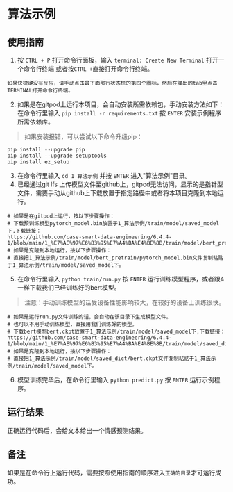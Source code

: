 # 算法示例

## 使用指南

1. 按 `CTRL + P` 打开命令行面板，输入 `terminal: Create New Terminal` 打开一个命令行终端 或者按` CTRL + `直接打开命令行终端。
```
如果快捷键没有反应，请手动点击最下面那行状态栏的第四个图标，然后在弹出的tab里点击TERMINAL打开命令行终端。
```
2. 如果是在gitpod上运行本项目，会自动安装所需依赖包，手动安装方法如下：
在命令行里输入 `pip install -r requirements.txt` 按 `ENTER` 安装示例程序所需依赖库。
> 如果安装报错，可以尝试以下命令升级pip：
```
pip install --upgrade pip
pip install --upgrade setuptools
pip install ez_setup
```
3. 在命令行里输入 `cd 1_算法示例` 并按 `ENTER` 进入"算法示例"目录。
4. 已经通过git lfs 上传模型文件至github上，gitpod无法访问，显示的是指针型文件，需要手动从github上下载放置于指定路径中或者将本项目克隆到本地运行。
```
# 如果是在gitpod上运行，按以下步骤操作：
# 下载预训练模型pytorch_model.bin放置于1_算法示例/train/model/saved_model下,下载链接：
https://github.com/case-smart-data-engineering/6.4.4-1/blob/main/1_%E7%AE%97%E6%B3%95%E7%A4%BA%E4%BE%8B/train/model/bert_pretrain/pytorch_model.bin
# 如果是克隆到本地运行，按以下步骤操作：
# 直接把1_算法示例/train/model/bert_pretrain/pytorch_model.bin文件复制粘贴于1_算法示例/train/model/saved_model下。
```
5. 在命令行里输入 `python train/run.py` 按 `ENTER` 运行训练模型程序，或者跟4一样下载我们已经训练好的bert模型。
> 注意：手动训练模型的话受设备性能影响较大，在较好的设备上训练很快。
```
# 如果是运行run.py文件训练的话，会自动在该目录下生成模型文件。
# 也可以不用手动训练模型，直接用我们训练好的模型。
# 下载bert模型bert.ckpt放置于1_算法示例/train/model/saved_model下,下载链接：
https://github.com/case-smart-data-engineering/6.4.4-1/blob/main/1_%E7%AE%97%E6%B3%95%E7%A4%BA%E4%BE%8B/train/model/saved_dict/bert.ckpt
# 如果是克隆到本地运行，按以下步骤操作：
# 直接把1_算法示例/train/model/saved_dict/bert.ckpt文件复制粘贴于1_算法示例/train/model/saved_model下。
```
6. 模型训练完毕后，在命令行里输入 `python predict.py` 按 `ENTER` 运行示例程序。

## 运行结果
正确运行代码后，会给文本给出一个情感预测结果。

## 备注
如果是在命令行上运行代码，需要按照使用指南的顺序进入`正确的目录`才可运行成功。
